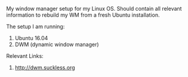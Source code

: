 My window manager setup for my Linux OS.
Should contain all relevant information
to rebuild my WM from a fresh Ubuntu installation.

The setup I am running:
1. Ubuntu 16.04
1. DWM (dynamic window manager)

Relevant Links: 
1. http://dwm.suckless.org
